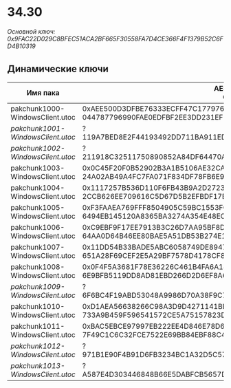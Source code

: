 # 34.30

###### Основной ключ: 0x9FAC22D029C8BFEC51ACA2BF665F30558FA7D4CE366F4F1379B52C6FD4B10319

## Динамические ключи

| Имя пака                          | AES Ключ</br>GUID                                                                                       | HiRes Текстуры |
|-----------------------------------|---------------------------------------------------------------------------------------------------------|----------------|
| pakchunk1000-WindowsClient.utoc   | 0xAEE500D3DFBE76333ECFF47C177976BAD16A020206A6AF4E6389ADBB8144AEB4</br>044787796990FAE0EDFBF2EE3DD231EF | ❌             |
| *pakchunk1001-WindowsClient.utoc* | ?</br>119A7BED8E2F44193492DD711BA911ED 																  | ✔️             |
| *pakchunk1002-WindowsClient.utoc* | ?</br>211918C32511750890852A84DF64470A 																  | ❌             |
| pakchunk1003-WindowsClient.utoc   | 0x0C45F20F0B52902B3A1B5106AE32CA76DD04B39BF0A087C4C61C9C0F475786E3</br>24A02AB49A4FC7FA071F834DF78FB6E9 | ❌             |
| pakchunk1004-WindowsClient.utoc   | 0x1117257B536D110F6FB43B9A2D2723D3651C7A9091704DAA174B756ADC239DE4</br>2CCB626EE709616C5D67D5B2EFBDF17E | ❌             |
| pakchunk1005-WindowsClient.utoc   | 0xF3FAAEA769FFF8504905C59BC1553FCA1891C7A0AA86210AC3059B1AFCA4FDF4</br>6494EB145120A8365BA3274A354E48EC | ✔️             |
| pakchunk1006-WindowsClient.utoc   | 0xC9EBF9F17EE7913B3C26D7AA95BF8D2C6391794FE7B3502B34D4E0F6F2113A87</br>64AA0D64B46EE80BAE5A51DB53B274E1 | ✔️             |
| pakchunk1007-WindowsClient.utoc   | 0x11DD54B33BADE5ABC6058749DE89476F7A1DFDECA3E5F30DE3505AD24FCA9F49</br>651A28F69CEF2E5A29BF7578D4178CF8 | ✔️             |
| pakchunk1008-WindowsClient.utoc   | 0x0F4F5A3681F78E36226C461B4FA6A187A0D51C5E3B317425B39DAE566E95187A</br>6E9BFB5119DD8AD81EBD266D2D6EF8A6 | ✔️             |
| *pakchunk1009-WindowsClient.utoc* | ?</br>6F6BC4F19ABD53048A9986D70A38F9C7 																  | ❌             |
| pakchunk1010-WindowsClient.utoc   | 0xD1AEA56638266C98A3D9D4271141BE05FB1F9C28FABF8671E5101B7E94484300</br>733A9B459F596541572CE5A75157823D | ❌             |
| pakchunk1011-WindowsClient.utoc   | 0xBAC5EBCE97997EB222EE4D846E78D6437581F84A49E0908087AA852F2CE9B25C</br>7F49C1C6C32FCE7522E69BB84EBF88C4 | ❌             |
| *pakchunk1012-WindowsClient.utoc* | ?</br>971B1E90F4B91D6FB3234BC1A32D5C57 																  | ❌             |
| *pakchunk1013-WindowsClient.utoc* | ?</br>A587E4D303446848B66E5DABFCB5657D 																  | ❌             |

